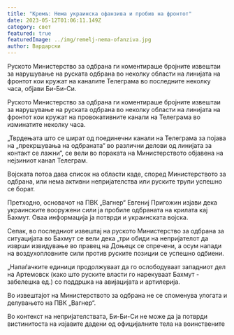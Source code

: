 ```yaml
---
title: "Кремљ: Нема украинска офанзива и пробив на фронтот"
date: 2023-05-12T01:06:11.149Z
category: свет
featured: true
featuredImage: ../img/remelj-nema-ofanziva.jpg
author: Вардарски
---
```

Руското Министерство за одбрана ги коментираше бројните извештаи за нарушување на руската одбрана во неколку области на линијата на фронтот кои кружат на каналите Телеграма во последните неколку часа, објави Би-Би-Си.

Руското Министерство за одбрана ги коментираше бројните извештаи за нарушување на руската одбрана во неколку области на линијата на фронтот кои кружат на провокативните канали на Телеграма во изминатите неколку часа.

„Тврдењата што се шират од поединечни канали на Телеграма за појава на „прекршувања на одбраната“ во различни делови од линијата за контакт се лажни“, се вели во пораката на Министерството објавена на нејзиниот канал Телеграм.

Војската потоа дава список на области каде, според Министерството за одбрана, или нема активни непријателства или руските трупи успешно се борат.

Претходно, основачот на ПВК „Вагнер“ Евгениј Пригожин изјави дека украинските вооружени сили ја пробиле одбраната на крилата кај Бахмут. Оваа информација ја потврди и украинската војска.

Сепак, во последниот извештај на руското Министерство за одбрана за ситуацијата во Бахмут се вели дека „три обиди на непријателот да изврши извидување во правец на Доњецк се спречени, а осум напади на воздухопловните сили против руските позиции се успешно одбиени.

„Напаѓачките единици продолжуваат да го ослободуваат западниот дел на Артемовск (како што руските власти го нарекуваат Бахмут - забелешка ед.) со поддршка на авијацијата и артилерија.

Во извештајот на Министерството за одбрана не се споменува улогата и делувањето на ПВК „Вагнер“.

Во контекст на непријателствата, Би-Би-Си не може да ја потврди вистинитоста на изјавите дадени од официјалните тела на воинствените